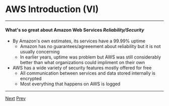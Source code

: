 # AWS Introduction (VI)
***
#### What's so great about Amazon Web Services _Reliability/Security_

* By Amazon's own estimates, its services have a 99.99% uptime
	* Amazon has no guarantees/agreeement about reliability but it is not usually concerning
	* In earlier years, uptime was problem but AWS was still considerably better than what organizations could impliment on their own
* AWS has a wide variety of security features mostly offered for free
	* All communication between services and data stored internally is encrypted
	* Most everything that happens on AWS is logged
*** 

[Next](https://github.com/AustinCerny/CSCI582_Presentation4/blob/master/slide09.md)
[Prev](https://github.com/AustinCerny/CSCI582_Presentation4/blob/master/slide07.md)
